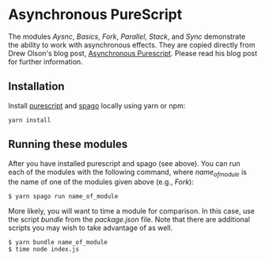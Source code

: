 

# Asynchronous PureScript

The modules *Aysnc*, *Basics*, *Fork*, *Parallel*, *Stack*, and *Sync* demonstrate the ability to work with asynchronous effects.  They are copied directly from Drew Olson's blog post, [Asynchronous Purescript](https://blog.drewolson.org/asynchronous-purescript).  Please read his blog post for further information.


## Installation

Install [purescript](https://www.npmjs.com/package/purescript) and [spago](https://www.npmjs.com/package/spago) locally using yarn or npm:

    yarn install


## Running these modules

After you have installed purescript and spago (see above).  You can run each of the modules with the following command, where *name<sub>of</sub><sub>module</sub>* is the name of one of the modules 
given above (e.g., *Fork*):

    $ yarn spago run name_of_module

More likely, you will want to time a module for comparison.  In this case, use the script *bundle* from the *package.json* file. Note that there are additional scripts you may wish to take advantage of as well.

    $ yarn bundle name_of_module
    $ time node index.js

